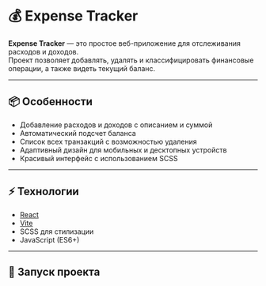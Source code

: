 # 💰 Expense Tracker

**Expense Tracker** — это простое веб-приложение для отслеживания расходов и доходов.  
Проект позволяет добавлять, удалять и классифицировать финансовые операции, а также видеть текущий баланс.

---

## 📦 Особенности

- Добавление расходов и доходов с описанием и суммой
- Автоматический подсчет баланса
- Список всех транзакций с возможностью удаления
- Адаптивный дизайн для мобильных и десктопных устройств
- Красивый интерфейс с использованием SCSS

---

## ⚡ Технологии

- [React](https://reactjs.org/)
- [Vite](https://vitejs.dev/)
- SCSS для стилизации
- JavaScript (ES6+)

---

## 🚀 Запуск проекта
